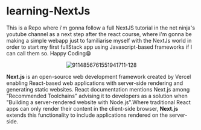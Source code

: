 # learning-NextJs
This is a Repo where i'm gonna follow a full NextJS tutorial in the net ninja's youtube channel as a next step after the react course, where i'm gonna be making a simple webapp just to familiarise myself with the NextJs world in order to start my first fullStack app using Javascript-based frameworks if I can call them so. Happy Coding:grin:
<br>
<p align="center">
<img src="https://i.ibb.co/2360KjZ/9114856761551941711-128.png" alt="9114856761551941711-128" border="0">
</p>
<strong>Next.js</strong> is an open-source web development framework created by Vercel enabling React-based web applications with server-side rendering and generating static websites. React documentation mentions Next.js among "Recommended Toolchains" advising it to developers as a solution when "Building a server-rendered website with Node.js".Where traditional React apps can only render their content in the client-side browser, <strong>Next.js</strong> extends this functionality to include applications rendered on the server-side.
